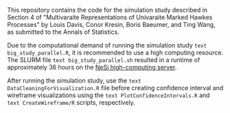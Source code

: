 This repository contains the code for the simulation study described in Section 4 of "Multivaraite Representations of Univaraite Marked Hawkes Processes" by Louis Davis, Conor Kresin, Boris Baeumer, and Ting Wang, as submitted to the Annals of Statistics. 

Due to the computational demand of running the simulation study ```text big_study_parallel.R```, it is recommended to use a high computing resource. The SLURM file ```text big_study_parallel.sh``` resulted in a runtime of approximately 36 hours on the [NeSi high-computing server](https://www.nesi.org.nz/).

After running the simulation study, use the ```text DataCleaningForVisualization.R``` file before creating confidence interval and wireframe visualizations using the ```text PlotConfidenceIntervals.R``` and ```text CreateWireframe/R``` scripts, respectively.
